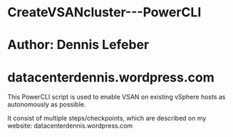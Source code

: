 # CreateVSANcluster---PowerCLI
# Author: Dennis Lefeber
# datacenterdennis.wordpress.com

This PowerCLI script is used to enable VSAN on existing vSphere hosts as autonomously as possible.

It consist of multiple steps/checkpoints, which are described on my website: datacenterdennis.wordpress.com
